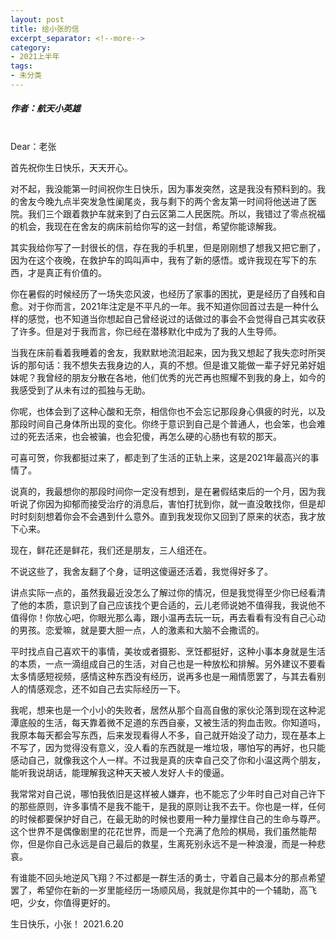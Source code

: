 ```yaml
---
layout: post
title: 给小张的信
excerpt_separator: <!--more-->
category: 
- 2021上半年
tags:
- 未分类
---
```


##### 作者：航天小英雄


<br>Dear：老张

首先祝你生日快乐，天天开心。

对不起，我没能第一时间祝你生日快乐，因为事发突然，这是我没有预料到的。我的舍友今晚九点半突发急性阑尾炎，我与剩下的两个舍友第一时间将他送进了医院。我们三个跟着救护车就来到了白云区第二人民医院。所以，我错过了零点祝福的机会，我现在在舍友的病床前给你写的这一封信，希望你能谅解我。

其实我给你写了一封很长的信，存在我的手机里，但是刚刚想了想我又把它删了，因为在这个夜晚，在救护车的鸣叫声中，我有了新的感悟。或许我现在写下的东西，才是真正有价值的。

你在暑假的时候经历了一场失恋风波，也经历了家事的困扰，更是经历了自残和自愈。对于你而言，2021年注定是不平凡的一年。我不知道你回首过去是一种什么样的感觉，也不知道当你想起自己曾经说过的话做过的事会不会觉得自己其实收获了许多。但是对于我而言，你已经在潜移默化中成为了我的人生导师。

当我在床前看着我睡着的舍友，我默默地流泪起来，因为我又想起了我失恋时所哭诉的那句话：我不想失去我身边的人，真的不想。但是谁又能做一辈子好兄弟好姐妹呢？我曾经的朋友分散在各地，他们优秀的光芒再也照耀不到我的身上，如今的我感受到了从未有过的孤独与无助。

你呢，也体会到了这种心酸和无奈，相信你也不会忘记那段身心俱疲的时光，以及那段时间自己身体所出现的变化。你终于意识到自己是个普通人，也会笨，也会难过的死去活来，也会被骗，也会犯傻，再怎么硬的心肠也有软的那天。

可喜可贺，你我都挺过来了，都走到了生活的正轨上来，这是2021年最高兴的事情了。

说真的，我最想你的那段时间你一定没有想到，是在暑假结束后的一个月，因为我听说了你因为抑郁而接受治疗的消息后，害怕打扰到你，就一直没敢找你，但是却时时刻刻想着你会不会遇到什么意外。直到我发现你又回到了原来的状态，我才放下心来。

现在，鲜花还是鲜花，我们还是朋友，三人组还在。

不说这些了，我舍友翻了个身，证明这傻逼还活着，我觉得好多了。

讲点实际一点的，虽然我最近没怎么了解过你的情况，但是我觉得至少你已经看清了他的本质，意识到了自己应该找个更合适的，云儿老师说她不值得我，我说他不值得你！你放心吧，你眼光那么毒，跟小温再去玩一玩，再去看看有没有自己心动的男孩。恋爱嘛，就是要大胆一点，人的激素和大脑不会撒谎的。

平时找点自己喜欢干的事情，美妆或者摄影、烹饪都挺好，这种小事本身就是生活的本质，一点一滴组成自己的生活，对自己也是一种放松和排解。另外建议不要看太多情感短视频，感情这种东西没有经历，说再多也是一厢情愿罢了，与其去看别人的情感观念，还不如自己去实际经历一下。

我呢，想来也是一个小小的失败者，居然从那个自高自傲的家伙沦落到现在这种泥潭底般的生活，每天靠着微不足道的东西自豪，又被生活的狗血击败。你知道吗，我原本每天都会写东西，后来发现看得人不多，自己就开始没了动力，现在基本上不写了，因为觉得没有意义，没人看的东西就是一堆垃圾，哪怕写的再好，也只能感动自己，就像我这个人一样。不过我是真的庆幸自己交了你和小温这两个朋友，能听我说胡话，能理解我这种天天被人发好人卡的傻逼。

我常常对自己说，哪怕我依旧是这样被人嫌弃，也不能忘了少年时自己对自己许下的那些原则，许多事情不是我不能干，是我的原则让我不去干。你也是一样，任何的时候都要保护好自己，在最无助的时候也要用一种力量撑住自己的生命与尊严。这个世界不是偶像剧里的花花世界，而是一个充满了危险的棋局，我们虽然能帮你，但是你自己永远是自己最后的救星，生离死别永远不是一种浪漫，而是一种悲哀。

有谁能不回头地逆风飞翔？不过都是一群生活的勇士，守着自己最本分的那点希望罢了，希望你在新的一岁里能经历一场顺风局，我就是你其中的一个辅助，高飞吧，少女，你值得更好的。

生日快乐，小张！
2021.6.20